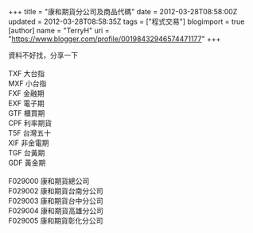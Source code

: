+++
title = "康和期貨分公司及商品代碼"
date = 2012-03-28T08:58:00Z
updated = 2012-03-28T08:58:35Z
tags = ["程式交易"]
blogimport = true 
[author]
	name = "TerryH"
	uri = "https://www.blogger.com/profile/00198432946574471177"
+++

資料不好找，分享一下<br /><br />TXF 大台指<br />MXF 小台指<br />FXF 金融期<br />EXF 電子期<br />GTF 櫃買期<br />CPF 利率期貨<br />T5F 台灣五十<br />XIF 非金電期<br />TGF 台黃期<br />GDF 黃金期<br /><br />F029000 康和期貨總公司<br />F029002 康和期貨台南分公司<br />F029003 康和期貨台中分公司<br />F029004 康和期貨高雄分公司<br />F029005 康和期貨彰化分公司
